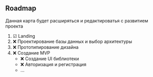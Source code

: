 ## Roadmap

Данная карта будет расширяться и редактироватья с развитием проекта

1. ☑︎ Landing
2. ❌ Проектирование базы данных и выбор архитектуры
3. ❌ Прототипирование дизайна
4. ❌ Создание MVP
   - ❌ Создание UI библиотеки
   - ❌ Авторизация и регистрация
   - ...
